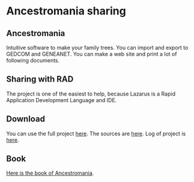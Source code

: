 # Ancestromania sharing #


## Ancestromania ##

Intuitive software to make your family trees. You can import and export to GEDCOM and GENEANET. You can make a web site and print a lot of following documents.

## Sharing with RAD ##

The project is one of the easiest to help, because Lazarus is a Rapid Application Development Language and IDE.

## Download ##

You can use the full project [here](http://ancestromania.net).
The sources are [here](https://code.google.com/p/ancestromania/source/browse/).
Log of project is [here](http://ancestromania.net/ancestroupdate/Evolutions.html).

## Book ##

[Here is the book of Ancestromania](http://lazarus-components.org/livres/8/ancestromania-detail).